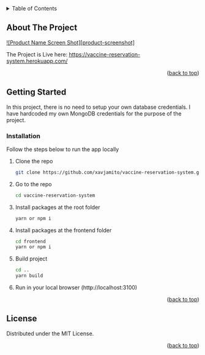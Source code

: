 <div id="top"></div>

<!-- TABLE OF CONTENTS -->
<details>
  <summary>Table of Contents</summary>
  <ol>
    <li>
      <a href="#about-the-project">About The Project</a>
    </li>
    <li>
      <a href="#getting-started">Getting Started</a>
      <ul>
        <li><a href="#installation">Installation</a></li>
        <li><a href="#usage">Usage</a></li>
      </ul>
    </li>
  </ol>
</details>



<!-- ABOUT THE PROJECT -->
## About The Project

[![Product Name Screen Shot][product-screenshot]](https://vaccine-reservation-system.herokuapp.com/)

The Project is Live here: https://vaccine-reservation-system.herokuapp.com/

<p align="right">(<a href="#top">back to top</a>)</p>

<!-- GETTING STARTED -->
## Getting Started

In this project, there is no need to setup your own database credentials. I have hardcoded my own MongoDB credentials for the purpose of the project.

### Installation

Follow the steps below to run the app locally

1. Clone the repo
   ```sh
   git clone https://github.com/xavjamito/vaccine-reservation-system.git
   ```
2. Go to the repo
   ```sh
   cd vaccine-reservation-system
   ```
3. Install packages at the root folder
   ```sh
   yarn or npm i
   ```
4. Install packages at the frontend folder
   ```sh
   cd frontend
   yarn or npm i
   ```
5. Build project
   ```sh
   cd ..
   yarn build
   ```
6. Run in your local browser (http://localhost:3100)


<p align="right">(<a href="#top">back to top</a>)</p>

<!-- LICENSE -->
## License

Distributed under the MIT License.

<p align="right">(<a href="#top">back to top</a>)</p>


